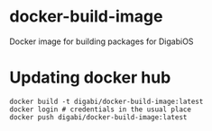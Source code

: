 # docker-build-image
Docker image for building packages for DigabiOS

# Updating docker hub

```
docker build -t digabi/docker-build-image:latest
docker login # credentials in the usual place
docker push digabi/docker-build-image:latest
```
